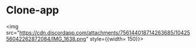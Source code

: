 # Clone-app

<img src="https://cdn.discordapp.com/attachments/756144018714263685/1042556042262872084/IMG_1638.png" style={{width= 150}}>
